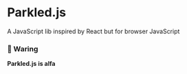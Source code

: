 # Parkled.js
A JavaScript lib inspired by React but for browser JavaScript
### 🛑 Waring
__Parkled.js is alfa__
